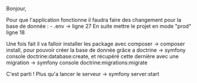 Bonjour,

Pour que l'application fonctionne il faudra faire des changement pour la base de donnée : - .env -> ligne 27
En suite mettre le projet en mode "prod" ligne 18

Une fois fait il va falloir installer les package avec composer -> composer install,
pour pouvoir créer la base de donnée grâce a doctrine -> symfony console doctrine:database:create,
et récupéré cette dernière avec une migration -> symfony console doctrine:migrations:migrate

C'est parti ! Plus qu'a lancer le serveur -> symfony server:start
